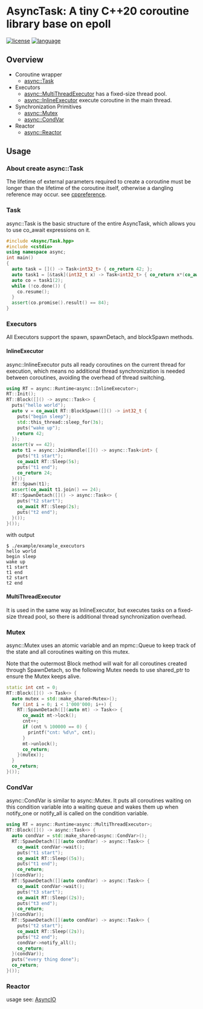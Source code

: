 # AsyncTask: A tiny C++20 coroutine library base on epoll
[![license][badge.license]][license]
[![language][badge.language]][language]

## Overview
* Coroutine wrapper
  - [async::Task](#Task)
* Executors
  - [async::MultiThreadExecutor](#MultiThreadExecutor) has a fixed-size thread pool.
  - [async::InlineExecutor](#InlineExecutor) execute coroutine in the main thread.
* Synchronization Primitives
  - [async::Mutex](#Mutex)
  - [async::CondVar](#CondVar)
* Reactor 
  - [async::Reactor](#Reactor)

## Usage
### About create async::Task
The lifetime of external parameters required to create a coroutine must be longer than the lifetime of the coroutine itself, otherwise a dangling reference may occur.
see [cppreference][task.note].

### Task
async::Task is the basic structure of the entire AsyncTask, which allows you to use co_await expressions on it.
```C++
#include <Async/Task.hpp>
#include <cstdio>
using namespace async;
int main()
{
  auto task = []() -> Task<int32_t> { co_return 42; };
  auto task1 = [&task](int32_t x) -> Task<int32_t> { co_return x*(co_await task()); };
  auto co = task1(2);
  while (!co.done()) {
    co.resume();
  }
  assert(co.promise().result() == 84);
}
```
### Executors
All Executors support the spawn, spawnDetach, and blockSpawn methods.
#### InlineExecutor
async::InlineExecutor puts all ready coroutines on the current thread for execution, which means no additional thread synchronization is needed between coroutines, avoiding the overhead of thread switching.


```C++
using RT = async::Runtime<async::InlineExecutor>;
RT::Init();
RT::Block([]() -> async::Task<> {
  puts("hello world");
  auto v = co_await RT::BlockSpawn([]() -> int32_t {
    puts("begin sleep");
    std::this_thread::sleep_for(3s);
    puts("wake up");
    return 42;
  });
  assert(v == 42);
  auto t1 = async::JoinHandle([]() -> async::Task<int> {
    puts("t1 start");
    co_await RT::Sleep(5s);
    puts("t1 end");
    co_return 24;
  }());
  RT::Spawn(t1);
  assert(co_await t1.join() == 24);
  RT::SpawnDetach([]() -> async::Task<> {
    puts("t2 start");
    co_await RT::Sleep(2s);
    puts("t2 end");
  }());
}());
```
with output
```
$ ./example/example_executors
hello world
begin sleep
wake up
t1 start
t1 end
t2 start
t2 end
```
#### MultiThreadExecutor
It is used in the same way as InlineExecutor, but executes tasks on a fixed-size thread pool, so there is additional thread synchronization overhead.
### Mutex
async::Mutex uses an atomic variable and an mpmc::Queue to keep track of the state and all coroutines waiting on this mutex.

Note that the outermost Block method will wait for all coroutines created through SpawnDetach, so the following Mutex needs to use shared_ptr to ensure the Mutex keeps alive.
```C++
static int cnt = 0;
RT::Block([]() -> Task<> {
  auto mutex = std::make_shared<Mutex>();
  for (int i = 0; i < 1'000'000; i++) {
    RT::SpawnDetach([](auto mt) -> Task<> {
      co_await mt->lock();
      cnt++;
      if (cnt % 100000 == 0) {
        printf("cnt: %d\n", cnt);
      }
      mt->unlock();
      co_return;
    }(mutex));
  }
  co_return;
}());
```
### CondVar
async::CondVar is similar to async::Mutex. It puts all coroutines waiting on this condition variable into a waiting queue and wakes them up when notify_one or notify_all is called on the condition variable.
```C++
using RT = async::Runtime<async::MultiThreadExecutor>;
RT::Block([]() -> async::Task<> {
  auto condVar = std::make_shared<async::CondVar>();
  RT::SpawnDetach([](auto condVar) -> async::Task<> {
    co_await condVar->wait();
    puts("t1 start");
    co_await RT::Sleep((5s));
    puts("t1 end");
    co_return;
  }(condVar));
  RT::SpawnDetach([](auto condVar) -> async::Task<> {
    co_await condVar->wait();
    puts("t3 start");
    co_await RT::Sleep((2s));
    puts("t3 end");
    co_return;
  }(condVar));
  RT::SpawnDetach([](auto condVar) -> async::Task<> {
    puts("t2 start");
    co_await RT::Sleep((2s));
    puts("t2 end");
    condVar->notify_all();
    co_return;
  }(condVar));
  puts("every thing done");
  co_return;
}());
```

### Reactor
usage see: [AsyncIO][reactor.usage]

[reactor.usage]: https://github.com/LEAVING-7/AsyncIO
[task.note]: https://en.cppreference.com/w/cpp/language/coroutines#Execution
[badge.license]: https://img.shields.io/github/license/LEAVING-7/AsyncTask
[badge.language]: https://img.shields.io/badge/language-C%2B%2B20-yellow.svg

[language]: https://en.wikipedia.org/wiki/C%2B%2B20
[license]: https://en.wikipedia.org/wiki/Apache_License